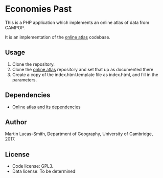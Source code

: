 # Economies Past

This is a PHP application which implements an online atlas of data from CAMPOP.

It is an implementation of the [online atlas](https://github.com/campop/online-atlas) codebase.


Usage
-----

1. Clone the repository.
2. Clone the [online atlas](https://github.com/campop/online-atlas) repository and set that up as documented there
3. Create a copy of the index.html.template file as index.html, and fill in the parameters.


Dependencies
------------

* [Online atlas and its dependencies](https://github.com/campop/online-atlas)


Author
------

Martin Lucas-Smith, Department of Geography, University of Cambridge, 2017.


License
-------

- Code license: GPL3.
- Data license: To be determined
